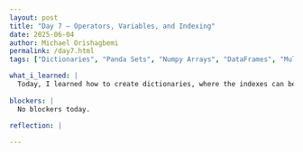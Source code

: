 ```yaml
---
layout: post
title: "Day 7 – Operators, Variables, and Indexing"
date: 2025-06-04
author: Michael Orishagbemi
permalink: /day7.html
tags: ["Dictionaries", "Panda Sets", "Numpy Arrays", "DataFrames", "Multi-Dimensional",]

what_i_learned: |
  Today, I learned how to create dictionaries, where the indexes can be named and assigned their values manually in contrast to lists. I learned dictionary exclusive functions such as dict.keys(), dict.values(), dict.items() to better located the information I want. I also learned how to store my dictionaries as tables where each key acts as a column heading and each row a different record. I leaarned about sets which are data structures which features mutable collections of immutable data like ints and its characteristic of not having duplicates.
 
blockers: |
  No blockers today.

reflection: |
  
---
```


